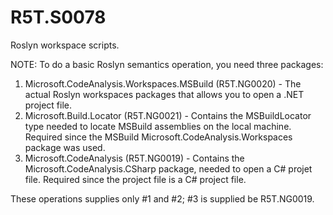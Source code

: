 # R5T.S0078
Roslyn workspace scripts.

NOTE: To do a basic Roslyn semantics operation, you need three packages:

1. Microsoft.CodeAnalysis.Workspaces.MSBuild (R5T.NG0020) - The actual Roslyn workspaces packages that allows you to open a .NET project file.
2. Microsoft.Build.Locator (R5T.NG0021) - Contains the MSBuildLocator type needed to locate MSBuild assemblies on the local machine.
	Required since the MSBuild Microsoft.CodeAnalysis.Workspaces package was used.
3. Microsoft.CodeAnalysis (R5T.NG0019) - Contains the Microsoft.CodeAnalysis.CSharp package, needed to open a C# projet file.
	Required since the project file is a C# project file.

These operations supplies only #1 and #2; #3 is supplied be R5T.NG0019.
